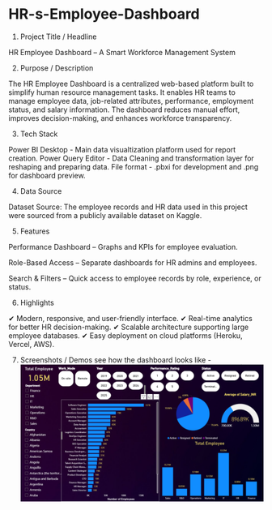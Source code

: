 # HR-s-Employee-Dashboard

1. Project Title / Headline

HR Employee Dashboard – A Smart Workforce Management System

2. Purpose / Description

The HR Employee Dashboard is a centralized web-based platform built to simplify human resource management tasks. It enables HR teams to manage employee data,  job-related attributes, performance, employment status, and salary information. The dashboard reduces manual effort, improves decision-making, and enhances workforce transparency.

3. Tech Stack

Power BI Desktop - Main data visualtization platform used for report creation.
Power Query Editor - Data Cleaning and transformation  layer for reshaping and preparing data.
File format - .pbxi for development and .png for dashboard preview.


4. Data Source

Dataset Source: The employee records and HR data used in this project were sourced from a publicly available dataset on Kaggle.

5. Features

Performance Dashboard – Graphs and KPIs for employee evaluation.

Role-Based Access – Separate dashboards for HR admins and employees.

Search & Filters – Quick access to employee records by role, experience, or status.



6. Highlights

✔ Modern, responsive, and user-friendly interface.
✔ Real-time analytics for better HR decision-making.
✔ Scalable architecture supporting large employee databases.
✔ Easy deployment on cloud platforms (Heroku, Vercel, AWS).

7. Screenshots / Demos
  see how the  dashboard  looks like  - ![Dashboard preview](https://github.com/ranaabhinav4u/HR-s-Employee-Dashboard/blob/main/HR's%20Dashboard.png)
   
